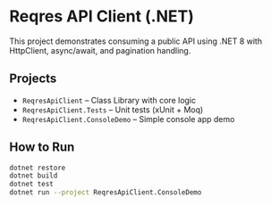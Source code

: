 # Reqres API Client (.NET)

This project demonstrates consuming a public API using .NET 8 with HttpClient, async/await, and pagination handling.

## Projects

- `ReqresApiClient` – Class Library with core logic
- `ReqresApiClient.Tests` – Unit tests (xUnit + Moq)
- `ReqresApiClient.ConsoleDemo` – Simple console app demo

## How to Run

```bash
dotnet restore
dotnet build
dotnet test
dotnet run --project ReqresApiClient.ConsoleDemo
